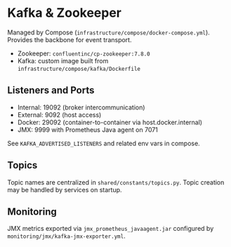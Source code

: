 # Kafka & Zookeeper

Managed by Compose (`infrastructure/compose/docker-compose.yml`). Provides the backbone for event transport.

- Zookeeper: `confluentinc/cp-zookeeper:7.8.0`
- Kafka: custom image built from `infrastructure/compose/kafka/Dockerfile`

## Listeners and Ports

- Internal: 19092 (broker intercommunication)
- External: 9092 (host access)
- Docker: 29092 (container-to-container via host.docker.internal)
- JMX: 9999 with Prometheus Java agent on 7071

See `KAFKA_ADVERTISED_LISTENERS` and related env vars in compose.

## Topics

Topic names are centralized in `shared/constants/topics.py`. Topic creation may be handled by services on startup.

## Monitoring

JMX metrics exported via `jmx_prometheus_javaagent.jar` configured by `monitoring/jmx/kafka-jmx-exporter.yml`.
